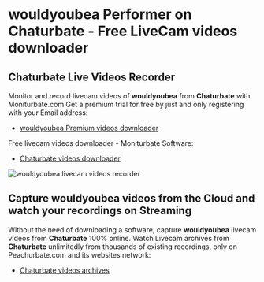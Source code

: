# wouldyoubea Performer on Chaturbate - Free LiveCam videos downloader

## Chaturbate Live Videos Recorder

Monitor and record livecam videos of **wouldyoubea** from **Chaturbate** with Moniturbate.com
Get a premium trial for free by just and only registering with your Email address:
* [wouldyoubea Premium videos downloader](https://moniturbate.com/request-demo-licence-key.html)

Free livecam videos downloader - Moniturbate Software:
* [Chaturbate videos downloader](https://moniturbate.com/moniturbate-download-software.html)

![wouldyoubea livecam videos recorder](https://peachurnet.com/templates/moniturbate-software.png)


## Capture wouldyoubea videos from the Cloud and watch your recordings on Streaming

Without the need of downloading a software, capture **wouldyoubea** livecam videos from **Chaturbate** 100% online.
Watch Livecam archives from **Chaturbate** unlimitedly from thousands of existing recordings, only on Peachurbate.com and its websites network:
* [Chaturbate videos archives](https://peachurnet.com/)